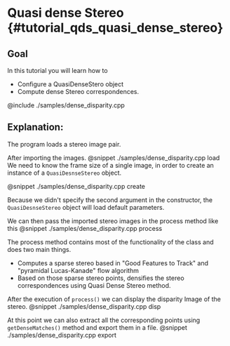 Quasi dense Stereo {#tutorial_qds_quasi_dense_stereo}
==================

Goal
----

In this tutorial you will learn how to

-   Configure a QuasiDenseStero object
-   Compute dense Stereo correspondences.

@include ./samples/dense_disparity.cpp

## Explanation:

The program loads a stereo image pair.

After importing the images.
@snippet ./samples/dense_disparity.cpp load
We need to know the frame size of a single image, in order to create an instance of a `QuasiDesnseStereo` object.

@snippet ./samples/dense_disparity.cpp create

Because we didn't specify the second argument in the constructor, the `QuasiDesnseStereo` object will
load default parameters.

We can then pass the imported stereo images in the process method like this
@snippet ./samples/dense_disparity.cpp process

The process method contains most of the functionality of the class and does two main things.
-   Computes a sparse stereo based in "Good Features to Track" and "pyramidal Lucas-Kanade" flow algorithm
-   Based on those sparse stereo points, densifies the stereo correspondences using Quasi Dense Stereo method.

After the execution of `process()` we can display the disparity Image of the stereo.
@snippet ./samples/dense_disparity.cpp disp


At this point we can also extract all the corresponding points using `getDenseMatches()` method and export them in a file.
@snippet ./samples/dense_disparity.cpp export
